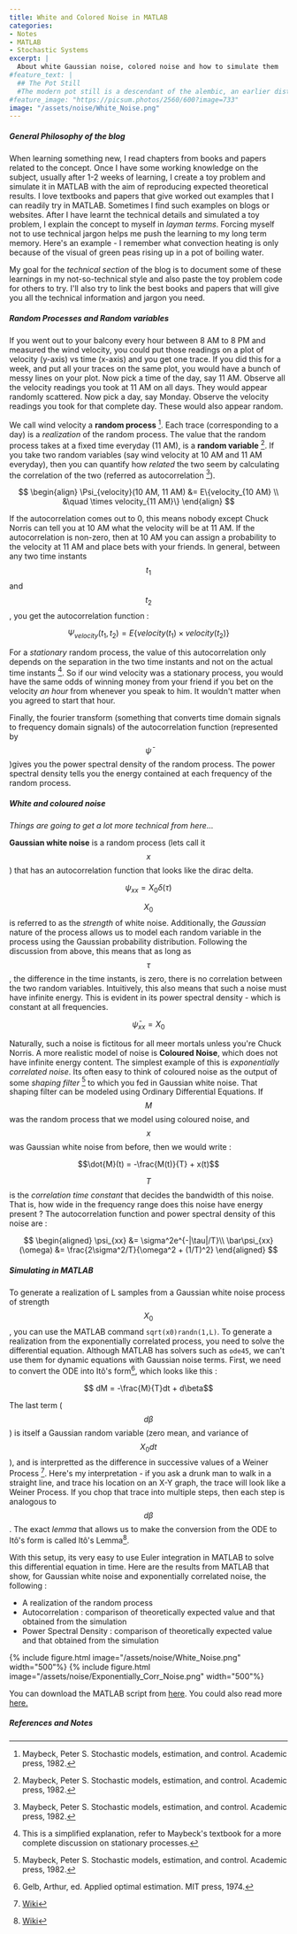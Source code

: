 ```yaml
---
title: White and Colored Noise in MATLAB
categories:
- Notes
- MATLAB
- Stochastic Systems
excerpt: |
  About white Gaussian noise, colored noise and how to simulate them
#feature_text: |
  ## The Pot Still
  #The modern pot still is a descendant of the alembic, an earlier distillation device
#feature_image: "https://picsum.photos/2560/600?image=733"
image: "/assets/noise/White_Noise.png"
---
```


##### General Philosophy of the blog


When learning something new, I read chapters from books and papers related to the concept. Once I have some working knowledge on the subject, usually after 1-2 weeks of learning, I create a toy problem and simulate it in MATLAB with the aim of reproducing expected theoretical results. I love textbooks and papers that give worked out examples that I can readily try in MATLAB. Sometimes I find such examples on blogs or websites. After I have learnt the technical details and simulated a toy problem, I explain the concept to myself in *layman terms*. Forcing myself not to use technical jargon helps me push the learning to my long term memory. Here's an example - I remember what convection heating is only because of the visual of green peas rising up in a pot of boiling water.  

My goal for the _technical section_ of the blog is to document some of these learnings in my not-so-technical style and also paste the toy problem code for others to try. I'll also try to link the best books and papers that will give you all the technical information and jargon you need.


##### Random Processes and Random variables
If you went out to your balcony every hour between 8 AM to 8 PM and measured the wind velocity, you could put those readings on a plot of velocity (y-axis) vs time (x-axis) and you get one trace. If you did this for a week, and put all your traces on the same plot, you would have a bunch of messy lines on your plot. Now pick a time of the day, say 11 AM. Observe all the velocity readings you took at 11 AM on all days. They would appear randomly scattered. Now pick a day, say Monday. Observe the velocity readings you took for that complete day. These would also appear random. 

We call wind velocity a __random process__ [^1]. Each trace (corresponding to a day) is a _realization_ of the random process. The value that the random process takes at a fixed time everyday (11 AM), is a __random variable__ [^1]. If you take two random variables (say wind velocity at 10 AM and 11 AM everyday), then you can quantify how _related_ the two seem by calculating the correlation of the two (referred as autocorrelation [^1]).  

$$
\begin{align}
\Psi_{velocity}(10 AM, 11 AM) &= E\{velocity_{10 AM} \\
							  &\quad \times velocity_{11 AM}\} 
\end{align}
$$

If the autocorrelation comes out to 0, this means nobody except Chuck Norris can tell you at 10 AM what the velocity will be at 11 AM. If the autocorrelation is non-zero, then at 10 AM you can assign a probability to the velocity at 11 AM and place bets with your friends. In general, between any two time instants $$t_1$$ and $$t_2$$, you get the autocorrelation function :  

$$\Psi_{velocity}(t_1, t_2) = E\{velocity(t_1)\times velocity(t_2)\} $$

For a _stationary_ random process, the value of this autocorrelation only depends on the separation in the two time instants and not on the actual time instants [^2]. So if our wind velocity was a stationary process, you would have the same odds of winning money from your friend if you bet on the velocity _an hour_ from whenever you speak to him. It wouldn't matter when you agreed to start that hour.

Finally, the fourier transform (something that converts time domain signals to frequency domain signals) of the autocorrelation function (represented by $$\bar{\psi}$$)gives you the power spectral density of the random process. The power spectral density tells you the energy contained at each frequency of the random process.

##### White and coloured noise  

_Things are going to get a lot more technical from here_...  

__Gaussian white noise__ is a random process  (lets call it $$x$$) that has an autocorrelation function that looks like the dirac delta.  

$$\psi_{xx} = X_0\delta(\tau)$$

$$X_0$$ is referred to as the _strength_ of white noise. Additionally, the _Gaussian_ nature of the process allows us to model each random variable in the process using the Gaussian probability distribution. Following the discussion from above, this means that as long as $$\tau$$, the difference in the time instants, is zero, there is no correlation between the two random variables. Intuitively, this also means that such a noise must have infinite energy. This is evident in its power spectral density - which is constant at all frequencies.  

$$\bar\psi_{xx} = X_0$$

Naturally, such a noise is fictitous for all meer mortals unless you're Chuck Norris. A more realistic model of noise is __Coloured Noise__, which does not have infinite energy content. The simplest example of this is _exponentially correlated noise_. Its often easy to think of coloured noise as the output of some _shaping filter_ [^1] to which you fed in Gaussian white noise. That shaping filter can be modeled using Ordinary Differential Equations. If $$M$$ was the random process that we model using coloured noise, and $$x$$ was Gaussian white noise from before, then we would write :  

$$\dot{M}(t) = -\frac{M(t)}{T} + x(t)$$

$$T$$ is the _correlation time constant_ that decides the bandwidth of this noise. That is, how wide in the frequency range does this noise have energy present ? The autocorrelation function and power spectral density of this noise are :  

$$
\begin{aligned}
	\psi_{xx} &= \sigma^2e^{-|\tau|/T}\\
	\bar\psi_{xx}(\omega) &= \frac{2\sigma^2/T}{\omega^2 + (1/T)^2}
\end{aligned}
$$

##### Simulating in MATLAB  

To generate a realization of L samples from a Gaussian white noise process of strength $$X_0$$, you can use the MATLAB command `sqrt(x0)randn(1,L)`. To generate a realization from the exponentially correlated process, you need to solve the differential equation. Although MATLAB has solvers such as `ode45`, we can't use them for dynamic equations with Gaussian noise terms. First, we need to convert the ODE into Itô's form[^3], which looks like this : 

$$ dM = -\frac{M}{T}dt + d\beta$$

The last term ($$d\beta$$) is itself a Gaussian random variable (zero mean, and variance of $$X_0dt$$), and is interpretted as the difference in successive values of a Weiner Process [^weiner]. Here's my interpretation - if you ask a drunk man to walk in a straight line, and trace his location on an X-Y graph, the trace will look like a Weiner Process. If you chop that trace into multiple steps, then each step is analogous to $$d\beta$$. The exact _lemma_ that allows us to make the conversion from the ODE to Itô's form is called Itô's Lemma[^itolemma].

With this setup, its very easy to use Euler integration in MATLAB to solve this differential equation in time. Here are the results from MATLAB that show, for Gaussian white noise and exponentially correlated noise, the following :

* A realization of the random process
* Autocorrelation : comparison of theoretically expected value and that obtained from the simulation
* Power Spectral Density : comparison of theoretically expected value and that obtained from the simulation

{% include figure.html image="/assets/noise/White_Noise.png" width="500"%}
{% include figure.html image="/assets/noise/Exponentially_Corr_Noise.png" width="500"%}

You can download the MATLAB script from [here](\assets\noise\Autocorr_PSD_Noise.m). You could also read more [here.](https://www.gaussianwaves.com/2013/11/simulation-and-analysis-of-white-noise-in-matlab/)

##### References and Notes

[^1]: Maybeck, Peter S. Stochastic models, estimation, and control. Academic press, 1982.
[^2]: This is a simplified explanation, refer to Maybeck's textbook for a more complete discussion on stationary processes.
[^3]: Gelb, Arthur, ed. Applied optimal estimation. MIT press, 1974.
[^weiner]: [Wiki](https://en.wikipedia.org/wiki/Wiener_process#Properties_of_a_one-dimensional_Wiener_process)
[^itolemma]: [Wiki](https://en.wikipedia.org/wiki/It%C3%B4%27s_lemma)